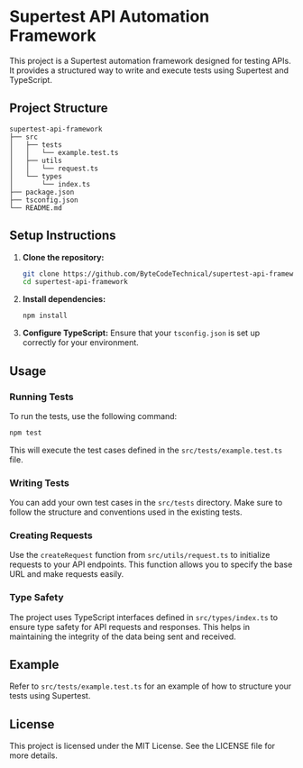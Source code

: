 # Supertest API Automation Framework

This project is a Supertest automation framework designed for testing APIs. It provides a structured way to write and execute tests using Supertest and TypeScript.

## Project Structure

```
supertest-api-framework
├── src
│   ├── tests
│   │   └── example.test.ts
│   ├── utils
│   │   └── request.ts
│   └── types
│       └── index.ts
├── package.json
├── tsconfig.json
└── README.md
```

## Setup Instructions

1. **Clone the repository:**
   ```bash
   git clone https://github.com/ByteCodeTechnical/supertest-api-framework.git
   cd supertest-api-framework
   ```

2. **Install dependencies:**
   ```bash
   npm install
   ```

3. **Configure TypeScript:**
   Ensure that your `tsconfig.json` is set up correctly for your environment.

## Usage

### Running Tests

To run the tests, use the following command:

```bash
npm test
```

This will execute the test cases defined in the `src/tests/example.test.ts` file.

### Writing Tests

You can add your own test cases in the `src/tests` directory. Make sure to follow the structure and conventions used in the existing tests.

### Creating Requests

Use the `createRequest` function from `src/utils/request.ts` to initialize requests to your API endpoints. This function allows you to specify the base URL and make requests easily.

### Type Safety

The project uses TypeScript interfaces defined in `src/types/index.ts` to ensure type safety for API requests and responses. This helps in maintaining the integrity of the data being sent and received.

## Example

Refer to `src/tests/example.test.ts` for an example of how to structure your tests using Supertest.

## License

This project is licensed under the MIT License. See the LICENSE file for more details.